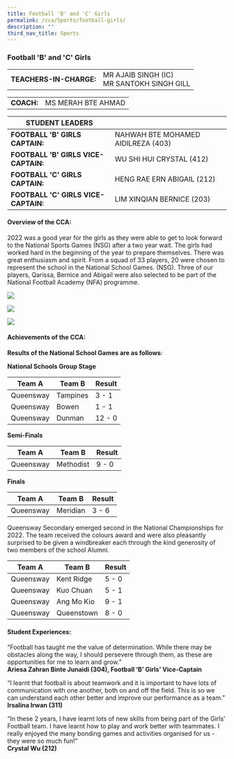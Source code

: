 ```yaml
---
title: Football 'B' and 'C' Girls
permalink: /cca/Sports/football-girls/
description: ""
third_nav_title: Sports
---
```

### Football 'B' and 'C' Girls

|  	|  	|
|---	|---	|
| **TEACHERS-IN-CHARGE:** 	| MR AJAIB SINGH (IC)<br>MR SANTOKH SINGH 	 GILL|

|  	|  	|
|---	|---	|
| **COACH:** 	| MS MERAH BTE AHMAD 	|

| STUDENT LEADERS 	|  	|
|---	|---	|
| **FOOTBALL 'B' GIRLS CAPTAIN:** 	| NAHWAH BTE MOHAMED AIDILREZA (403)	|
| **FOOTBALL 'B' GIRLS VICE-CAPTAIN:** 	| WU SHI HUI CRYSTAL (412)	|
| **FOOTBALL 'C' GIRLS CAPTAIN:** 	| HENG RAE ERN ABIGAIL (212)	|
| **FOOTBALL 'C' GIRLS VICE-CAPTAIN:** 	| LIM XINQIAN BERNICE (203)|

#### Overview of the CCA: 

2022 was a good year for the girls as they were able to get to look forward to the National Sports Games (NSG) after a two year wait. The girls had worked hard in the beginning of the year to prepare themselves. There was great enthusiasm and spirit. From a squad of 33 players, 20 were chosen to represent the school in the National School Games. (NSG). Three of our players, Qarissa, Bernice and Abigail were also selected to be part of the National Football Academy (NFA) programme.  

<img src="https://drive.google.com/uc?export=view&id=1DQqmtVFxa7bCHL1bbG978tZuqJs0CPQp"><BR>

<img src="https://drive.google.com/uc?export=view&id=1ayrilAnxHIloGipN-B_WFY80ychwAJGu"><BR>

<img src="https://drive.google.com/uc?export=view&id=14t-kHgZPdQWwgoQDuuvHdFgcKLudMPCS">


#### Achievements of the CCA:

**Results of the National School Games are as follows**:

**National Schools Group Stage**

|Team A  | Team B | Result |
| -------- | -------- | -------- |
| Queensway  | Tampines   | 3 - 1  |
|Queensway|  Bowen | 1 - 1 |
|Queensway| Dunman | 12 - 0 |


**Semi-Finals**

|Team A  | Team B | Result |
| -------- | -------- | -------- |
| Queensway  | Methodist   | 9 - 0  |


**Finals**

|Team A  | Team B | Result |
| -------- | -------- | -------- |
| Queensway  |  Meridian    | 3 - 6  |

Queensway Secondary emerged second in the National Championships for 2022. The team received the colours award and were also pleasantly surprised to be given a windbreaker each through the kind generosity of two members of the school Alumni.


|Team A  | Team B | Result |
| -------- | -------- | -------- |
| Queensway  | Kent Ridge   | 5 - 0  |
|Queensway| Kuo Chuan | 5 - 1 |
|Queensway| Ang Mo Kio | 9 - 1 |
|Queensway| Queenstown | 8 - 0 |









#### Student Experiences:

“Football has taught me the value of determination. While there may be obstacles along the way, I should persevere through them, as these are opportunities for me to learn and grow.” 
<br> **Ariesa Zahran Binte Junaidi (304), Football ‘B’ Girls’ Vice-Captain**

  

“I learnt that football is about teamwork and it is important to have lots of communication with one another, both on and off the field. This is so we can understand each other better and improve our performance as a team.” 
<br> **Irsalina Irwan (311)**

  

“In these 2 years, I have learnt lots of new skills from being part of the Girls’ Football team. I have learnt how to play and work better with teammates. I really enjoyed the many bonding games and activities organised for us - they were so much fun!”
<br>**Crystal Wu (212)**